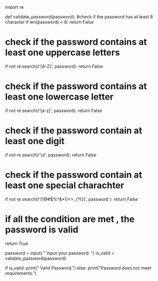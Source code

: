 import re

def validate_password(password):
#check if the password has at least 8 character
   if len(password) < 8:
    return False
 # check if the password contains at least one uppercase letters
   if not re.search(r'[A-Z]', password):
       return False
 # check if the password contains at least one lowercase letter
   if not re.search(r'[a-z]', password):
         return False
# check if the password contain at least one digit
   if not re.search(r'\d', password):
         return False
# check if the password contain at least one special charachter
   if not re.search(r'[!@#$%^&*()<>,./?{}]', password ):
       return False
# if all the condition are met , the password is valid
   return True

password = input( " Input your password: ")
is_valid = validate_password(password)

if is_valid:
    print(" Valid Password.")
else:
     print("Password does not meet requirements.")
